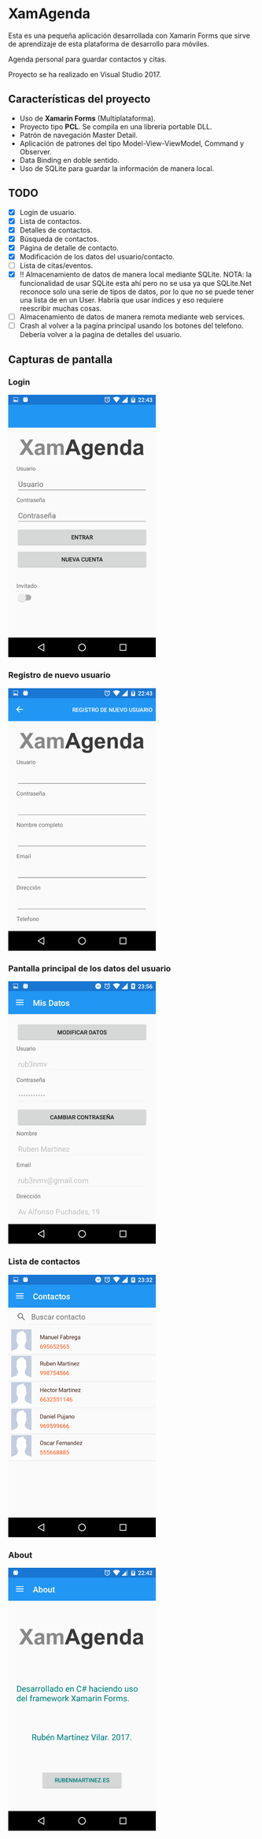 # XamAgenda 
Esta es una pequeña aplicación desarrollada con Xamarin Forms que sirve de aprendizaje de esta plataforma de desarrollo para móviles. 

Agenda personal para guardar contactos y citas. 

Proyecto se ha realizado en Visual Studio 2017. 

## Características del proyecto 
- Uso de **Xamarin Forms** (Multiplataforma).
- Proyecto tipo **PCL**. Se compila en una librería portable DLL.
- Patrón de navegación Master Detail.
- Aplicación de patrones del tipo Model-View-ViewModel, Command y Observer.
- Data Binding en doble sentido.
- Uso de SQLite para guardar la información de manera local.

## TODO 
- [x] Login de usuario.
- [x] Lista de contactos.
- [x] Detalles de contactos.
- [x] Búsqueda de contactos.
- [x] Página de detalle de contacto.
- [x] Modificación de los datos del usuario/contacto.
- [ ] Lista de citas/eventos.
- [x] !! Almacenamiento de datos de manera local mediante SQLite.
	NOTA: la funcionalidad de usar SQLite esta ahí pero no se usa ya que SQLite.Net reconoce solo una
	serie de tipos de datos, por lo que no se puede tener una lista de <Contact> en un User. Habría que
		usar índices y eso requiere reescribir muchas cosas.
- [ ] Almacenamiento de datos de manera remota mediante web services.
- [ ] Crash al volver a la pagina principal usando los botones del telefono. Debería volver a la pagina de detalles del usuario.

## Capturas de pantalla 

### Login 
<img src="screenshot_1.png" width="300"> 

### Registro de nuevo usuario 
<img src="screenshot_2.png" width="300"> 

### Pantalla principal de los datos del usuario 
<img src="screenshot_3.png" width="300"> 

### Lista de contactos 
<img src="screenshot_4.png" width="300"> 

### About 
<img src="screenshot_5.png" width="300"> 
